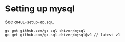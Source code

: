 # Setting up mysql

See `c0401-setup-db.sql`.

```
go get github.com/go-sql-driver/mysql
go get github.com/go-sql-driver/mysql@v1 // latest v1
```